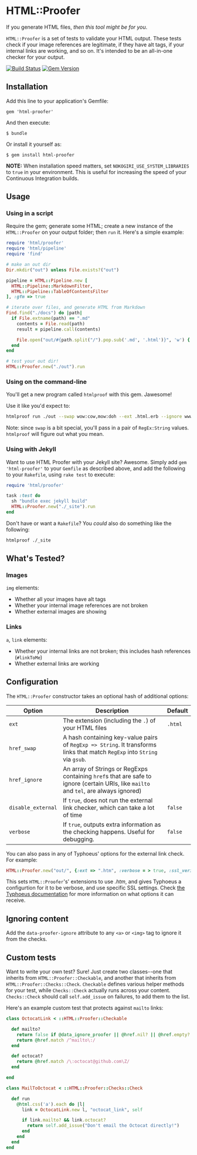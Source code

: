 # HTML::Proofer

If you generate HTML files, _then this tool might be for you_.

`HTML::Proofer` is a set of tests to validate your HTML output. These tests check if your image references are legitimate, if they have alt tags, if your internal links are working, and so on. It's intended to be an all-in-one checker for your output.

[![Build Status](https://travis-ci.org/gjtorikian/html-proofer.png?branch=master)](https://travis-ci.org/gjtorikian/html-proofer) [![Gem Version](https://badge.fury.io/rb/html-proofer.png)](http://badge.fury.io/rb/html-proofer)

## Installation

Add this line to your application's Gemfile:

    gem 'html-proofer'

And then execute:

    $ bundle

Or install it yourself as:

    $ gem install html-proofer

**NOTE:** When installation speed matters, set `NOKOGIRI_USE_SYSTEM_LIBRARIES` to `true` in your environment. This is useful for increasing the speed of your Continuous Integration builds.

## Usage

### Using in a script

Require the gem; generate some HTML; create a new instance of the `HTML::Proofer` on
your output folder; then `run` it. Here's a simple example:

```ruby
require 'html/proofer'
require 'html/pipeline'
require 'find'

# make an out dir
Dir.mkdir("out") unless File.exists?("out")

pipeline = HTML::Pipeline.new [
  HTML::Pipeline::MarkdownFilter,
  HTML::Pipeline::TableOfContentsFilter
], :gfm => true

# iterate over files, and generate HTML from Markdown
Find.find("./docs") do |path|
  if File.extname(path) == ".md"
    contents = File.read(path)
    result = pipeline.call(contents)

    File.open("out/#{path.split("/").pop.sub('.md', '.html')}", 'w') { |file| file.write(result[:output].to_s) }
  end
end

# test your out dir!
HTML::Proofer.new("./out").run
```

### Using on the command-line

You'll get a new program called `htmlproof` with this gem. Jawesome!

Use it like you'd expect to:

``` bash
htmlproof run ./out --swap wow:cow,mow:doh --ext .html.erb --ignore www.github.com
```

Note: since `swap` is a bit special, you'll pass in a pair of `RegEx:String` values.
`htmlproof` will figure out what you mean.

### Using with Jekyll

Want to use HTML Proofer with your Jekyll site? Awesome. Simply add `gem 'html-proofer'`
to your `Gemfile` as described above, and add the following to your `Rakefile`,
using `rake test` to execute:

```ruby
require 'html/proofer'

task :test do
  sh "bundle exec jekyll build"
  HTML::Proofer.new("./_site").run
end
```

Don't have or want a `Rakefile`? You _could_ also do something like the following:

```bash
htmlproof ./_site
```

## What's Tested?

### Images

`img` elements:

* Whether all your images have alt tags
* Whether your internal image references are not broken
* Whether external images are showing

### Links

`a`, `link` elements:

* Whether your internal links are not broken; this includes hash references (`#linkToMe`)
* Whether external links are working

## Configuration

The `HTML::Proofer` constructor takes an optional hash of additional options:

| Option | Description | Default |
| ------ | ----------- | ------- |
| `ext` | The extension (including the `.`) of your HTML files | `.html` |
| `href_swap` | A hash containing key-value pairs of `RegExp => String`. It transforms links that match `RegExp` into `String` via `gsub`. |
| `href_ignore` | An array of Strings or RegExps containing `href`s that are safe to ignore (certain URIs, like `mailto` and `tel`, are always ignored) |
| `disable_external` | If `true`, does not run the external link checker, which can take a lot of time | `false` |
| `verbose` | If `true`, outputs extra information as the checking happens. Useful for debugging. | `false` |

You can also pass in any of Typhoeus' options for the external link check. For example:

``` ruby
HTML::Proofer.new("out/", {:ext => ".htm", :verbose = > true, :ssl_verifyhost => 2 })
```

This sets `HTML::Proofer`'s' extensions to use _.htm_, and gives Typhoeus a configurtion for it to be verbose, and use specific SSL settings. Check [the Typhoeus documentation](https://github.com/typhoeus/typhoeus#other-curl-options) for more information on what options it can receive.

## Ignoring content

Add the `data-proofer-ignore` attribute to any `<a>` or `<img>` tag to ignore it from the checks.

## Custom tests

Want to write your own test? Sure! Just create two classes--one that inherits from `HTML::Proofer::Checkable`, and another that inherits from `HTML::Proofer::Checks::Check`. `Checkable` defines various helper methods for your test, while `Checks::Check` actually runs across your content. `Checks::Check` should call `self.add_issue` on failures, to add them to the list.

Here's an example custom test that protects against `mailto` links:

``` ruby
class OctocatLink < ::HTML::Proofer::Checkable

  def mailto?
    return false if @data_ignore_proofer || @href.nil? || @href.empty?
    return @href.match /^mailto\:/
  end

  def octocat?
    return @href.match /\:octocat@github.com\Z/
  end

end

class MailToOctocat < ::HTML::Proofer::Checks::Check

  def run
    @html.css('a').each do |l|
      link = OctocatLink.new l, "octocat_link", self

      if link.mailto? && link.octocat?
        return self.add_issue("Don't email the Octocat directly!")
      end
    end
  end
end
```
